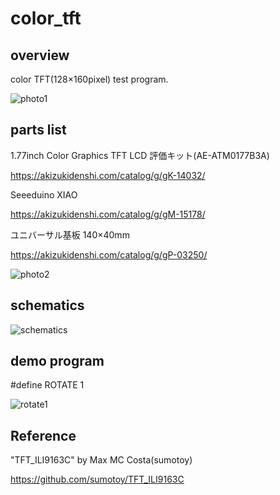 # color_tft

## overview

color TFT(128×160pixel) test program.

![photo1](https://user-images.githubusercontent.com/5597377/126858125-337e90ba-b827-49cd-85a2-7a220cbab5e5.jpg)

## parts list

1.77inch Color Graphics TFT LCD 評価キット(AE-ATM0177B3A)

https://akizukidenshi.com/catalog/g/gK-14032/

Seeeduino XIAO

https://akizukidenshi.com/catalog/g/gM-15178/

ユニバーサル基板 140×40mm

https://akizukidenshi.com/catalog/g/gP-03250/

![photo2](https://user-images.githubusercontent.com/5597377/126858131-3bb60c60-df49-4f26-9648-1a34f9e3894d.jpg)

## schematics

![schematics](https://user-images.githubusercontent.com/5597377/126858130-0651a19e-adb0-4ece-b0d2-5f415777ef44.png)

## demo program

  #define ROTATE 1

![rotate1](https://user-images.githubusercontent.com/5597377/129410965-5524a431-d700-490d-b8fe-a8d850242b7e.jpg)

## Reference

"TFT_ILI9163C" by Max MC Costa(sumotoy)

https://github.com/sumotoy/TFT_ILI9163C
